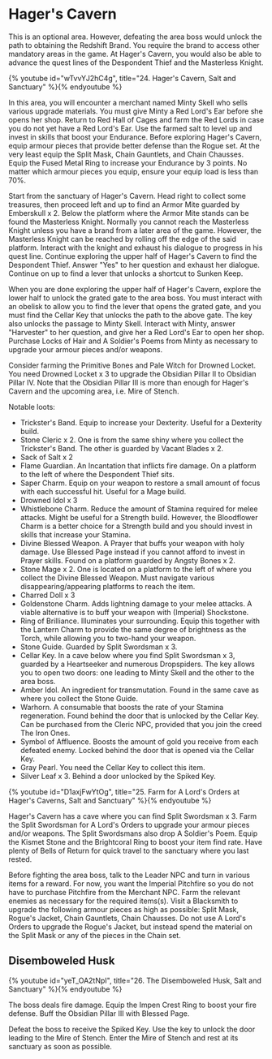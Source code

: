 # Hager's Cavern

This is an optional area. However, defeating the area boss would unlock the path
to obtaining the Redshift Brand. You require the brand to access other mandatory
areas in the game. At Hager's Cavern, you would also be able to advance the
quest lines of the Despondent Thief and the Masterless Knight.

{% youtube id="wTvvYJ2hC4g", title="24. Hager's Cavern, Salt and Sanctuary" %}{% endyoutube %}

In this area, you will encounter a merchant named Minty Skell who sells various
upgrade materials. You must give Minty a Red Lord's Ear before she opens her
shop. Return to Red Hall of Cages and farm the Red Lords in case you do not yet
have a Red Lord's Ear. Use the farmed salt to level up and invest in skills that
boost your Endurance. Before exploring Hager's Cavern, equip armour pieces that
provide better defense than the Rogue set. At the very least equip the Split
Mask, Chain Gauntlets, and Chain Chausses. Equip the Fused Metal Ring to
increase your Endurance by 3 points. No matter which armour pieces you equip,
ensure your equip load is less than 70%.

Start from the sanctuary of Hager's Cavern. Head right to collect some
treasures, then proceed left and up to find an Armor Mite guarded by Emberskull
x 2. Below the platform where the Armor Mite stands can be found the Masterless
Knight. Normally you cannot reach the Masterless Knight unless you have a brand
from a later area of the game. However, the Masterless Knight can be reached by
rolling off the edge of the said platform. Interact with the knight and exhaust
his dialogue to progress in his quest line. Continue exploring the upper half of
Hager's Cavern to find the Despondent Thief. Answer "Yes" to her question and
exhaust her dialogue. Continue on up to find a lever that unlocks a shortcut to
Sunken Keep.

When you are done exploring the upper half of Hager's Cavern, explore the lower
half to unlock the grated gate to the area boss. You must interact with an
obelisk to allow you to find the lever that opens the grated gate, and you must
find the Cellar Key that unlocks the path to the above gate. The key also
unlocks the passage to Minty Skell. Interact with Minty, answer "Harvester" to
her question, and give her a Red Lord's Ear to open her shop. Purchase Locks of
Hair and A Soldier's Poems from Minty as necessary to upgrade your armour pieces
and/or weapons.

Consider farming the Primitive Bones and Pale Witch for Drowned Locket. You need
Drowned Locket x 3 to upgrade the Obsidian Pillar II to Obsidian Pillar IV. Note
that the Obsidian Pillar III is more than enough for Hager's Cavern and the
upcoming area, i.e. Mire of Stench.

Notable loots:

-   Trickster's Band. Equip to increase your Dexterity. Useful for a Dexterity
    build.
-   Stone Cleric x 2. One is from the same shiny where you collect the
    Trickster's Band. The other is guarded by Vacant Blades x 2.
-   Sack of Salt x 2
-   Flame Guardian. An Incantation that inflicts fire damage. On a platform to
    the left of where the Despondent Thief sits.
-   Saper Charm. Equip on your weapon to restore a small amount of focus with
    each successful hit. Useful for a Mage build.
-   Drowned Idol x 3
-   Whistlebone Charm. Reduce the amount of Stamina required for melee attacks.
    Might be useful for a Strength build. However, the Bloodflower Charm is a
    better choice for a Strength build and you should invest in skills that
    increase your Stamina.
-   Divine Blessed Weapon. A Prayer that buffs your weapon with holy damage. Use
    Blessed Page instead if you cannot afford to invest in Prayer skills. Found
    on a platform guarded by Angsty Bones x 2.
-   Stone Mage x 2. One is located on a platform to the left of where you
    collect the Divine Blessed Weapon. Must navigate various
    disappearing/appearing platforms to reach the item.
-   Charred Doll x 3
-   Goldenstone Charm. Adds lightning damage to your melee attacks. A viable
    alternative is to buff your weapon with (Imperial) Shockstone.
-   Ring of Brilliance. Illuminates your surrounding. Equip this together with
    the Lantern Charm to provide the same degree of brightness as the Torch,
    while allowing you to two-hand your weapon.
-   Stone Guide. Guarded by Split Swordsman x 3.
-   Cellar Key. In a cave below where you find Split Swordsman x 3, guarded by a
    Heartseeker and numerous Dropspiders. The key allows you to open two doors:
    one leading to Minty Skell and the other to the area boss.
-   Amber Idol. An ingredient for transmutation. Found in the same cave as where
    you collect the Stone Guide.
-   Warhorn. A consumable that boosts the rate of your Stamina regeneration.
    Found behind the door that is unlocked by the Cellar Key. Can be purchased
    from the Cleric NPC, provided that you join the creed The Iron Ones.
-   Symbol of Affluence. Boosts the amount of gold you receive from each
    defeated enemy. Locked behind the door that is opened via the Cellar Key.
-   Gray Pearl. You need the Cellar Key to collect this item.
-   Silver Leaf x 3. Behind a door unlocked by the Spiked Key.

{% youtube id="D1axjFwYtOg", title="25. Farm for A Lord's Orders at Hager's Caverns, Salt and Sanctuary" %}{% endyoutube %}

Hager's Cavern has a cave where you can find Split Swordsman x 3. Farm the Split
Swordsman for A Lord's Orders to upgrade your armour pieces and/or weapons. The
Split Swordsmans also drop A Soldier's Poem. Equip the Kismet Stone and the
Brightcoral Ring to boost your item find rate. Have plenty of Bells of Return
for quick travel to the sanctuary where you last rested.

Before fighting the area boss, talk to the Leader NPC and turn in various items
for a reward. For now, you want the Imperial Pitchfire so you do not have to
purchase Pitchfire from the Merchant NPC. Farm the relevant enemies as necessary
for the required items(s). Visit a Blacksmith to upgrade the following armour
pieces as high as possible: Split Mask, Rogue's Jacket, Chain Gauntlets, Chain
Chausses. Do not use A Lord's Orders to upgrade the Rogue's Jacket, but instead
spend the material on the Split Mask or any of the pieces in the Chain set.

## Disemboweled Husk

{% youtube id="yeT_OA2tNpI", title="26. The Disemboweled Husk, Salt and Sanctuary" %}{% endyoutube %}

The boss deals fire damage. Equip the Impen Crest Ring to boost your fire
defense. Buff the Obsidian Pillar III with Blessed Page.

Defeat the boss to receive the Spiked Key. Use the key to unlock the door
leading to the Mire of Stench. Enter the Mire of Stench and rest at its
sanctuary as soon as possible.

